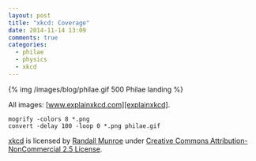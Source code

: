 ```yaml
---
layout: post
title: "xkcd: Coverage"
date: 2014-11-14 13:09
comments: true
categories:
  - philae
  - physics
  - xkcd
---
```

{% img /images/blog/philae.gif 500 Philae landing %}

All images: [www.explainxkcd.com][explainxkcd].

    mogrify -colors 8 *.png
    convert -delay 100 -loop 0 *.png philae.gif

[xkcd][xkcd] is licensed by [Randall Munroe][randall] under [Creative Commons
Attribution-NonCommercial 2.5 License][license].

[explainxkcd]: http://www.explainxkcd.com/wiki/index.php/1446:_Landing
[randall]: https://www.xkcd.com/about/
[xkcd]: https://xkcd.com/1446/
[license]: https://www.xkcd.com/license.html
